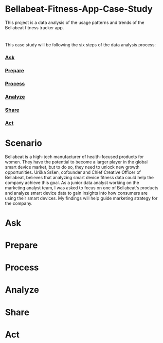 # Bellabeat-Fitness-App-Case-Study

This project is a data analysis of the usage patterns and trends of the Bellabeat fitness tracker app. 

#

This case study will be following the six steps of the data analysis process:



### [Ask](#1-ask)
### [Prepare](#2-prepare)
### [Process](#3-process)
### [Analyze](#4-analyze)
### [Share](#5-share)
### [Act](#6-act)



# Scenario

Bellabeat is a high-tech manufacturer of health-focused products for women. They have the potential to become a larger player in the global smart device market, but to do so, they need to unlock new growth opportunities. Urška Sršen, cofounder and Chief Creative Officer of Bellabeat, believes that analyzing smart device fitness data could help the company achieve this goal. As a junior data analyst working on the marketing analyst team, I was asked to focus on one of Bellabeat's products and analyze smart device data to gain insights into how consumers are using their smart devices. My findings will help guide marketing strategy for the company.







# Ask
# Prepare
# Process
# Analyze
# Share
# Act
